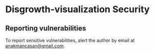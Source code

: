 # Disgrowth-visualization Security

## Reporting vulnerabilities

To report sensitive vulnerabilities, alert the author by email at anakmancasan@gmail.com.